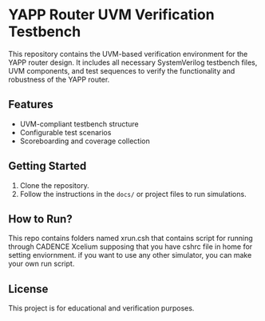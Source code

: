 # YAPP Router UVM Verification Testbench

This repository contains the UVM-based verification environment for the YAPP router design. It includes all necessary SystemVerilog testbench files, UVM components, and test sequences to verify the functionality and robustness of the YAPP router.

## Features

- UVM-compliant testbench structure
- Configurable test scenarios
- Scoreboarding and coverage collection

## Getting Started

1. Clone the repository.
2. Follow the instructions in the `docs/` or project files to run simulations.

## How to Run?
This repo contains folders named xrun.csh that contains script for running through CADENCE Xcelium supposing that you have cshrc file in home for setting enviornment. if you want to use any other simulator, you can make your own run script.

## License

This project is for educational and verification purposes.
